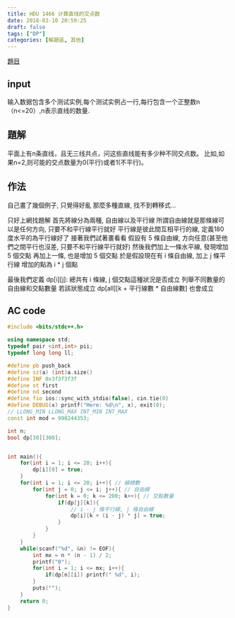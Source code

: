 ```yaml
---
title: HDU 1466 计算直线的交点数
date: 2018-03-10 20:59:25
draft: false
tags: ["DP"]
categories: [解題區, 其他]
---
```


[題目](https://vjudge.net/problem/HDU-1466)

## input
输入数据包含多个测试实例,每个测试实例占一行,每行包含一个正整数n（n<=20）,n表示直线的数量. 

## 題解
平面上有n条直线，且无三线共点，问这些直线能有多少种不同交点数。 
比如,如果n=2,则可能的交点数量为0(平行)或者1(不平行)。

## 作法
自己畫了幾個例子, 只覺得好亂
那麼多種直線, 找不到轉移式...

只好上網找題解
首先將線分為兩種, 自由線以及平行線
所謂自由線就是那條線可以是任何方向, 只要不和平行線平行就好
平行線是彼此間互相平行的線, 定義180度水平的為平行線好了
接著我們試著畫看看
假設有 5 條自由線, 方向任意(甚至他們之間平行也沒差, 只要不和平行線平行就好)
然後我們加上一條水平線, 發現增加 5 個交點
再加上一條, 也是增加 5 個交點
於是假設現在有 i 條自由線, 加上 j 條平行線
增加的點為 i \* j 個點

最後我們定義 dp[i][j]: 總共有 i 條線, j 個交點這種狀況是否成立
列舉不同數量的自由線和交點數量
若該狀態成立
dp[all][k + 平行線數 \* 自由線數] 也會成立

## AC code
```cpp
#include <bits/stdc++.h>

using namespace std;
typedef pair <int,int> pii;
typedef long long ll;

#define pb push_back
#define sz(a) (int)a.size()
#define INF 0x3f3f3f3f
#define st first
#define nd second
#define fio ios::sync_with_stdio(false), cin.tie(0)
#define DEBUG(x) printf("Here: %d\n", x), exit(0);
// LLONG_MIN LLONG_MAX INT_MIN INT_MAX
const int mod = 998244353;

int n;
bool dp[30][300];


int main(){
    for(int i = 1; i <= 20; i++){
        dp[i][0] = true;
    }
    for(int i = 1; i <= 20; i++){ // 線總數
        for(int j = 0; j <= i; j++){ // 自由線
            for(int k = 0; k <= 200; k++){ // 交點數量
                if(dp[j][k]){
                    // i - j 條平行線, j 條自由線
                    dp[i][k + (i - j) * j] = true;
                }
            }
        }
    }
    while(scanf("%d", &n) != EOF){
        int mx = n * (n - 1) / 2;
        printf("0");
        for(int i = 1; i <= mx; i++){
            if(dp[n][i]) printf(" %d", i);
        }
        puts("");
    }
    return 0;
}
```
